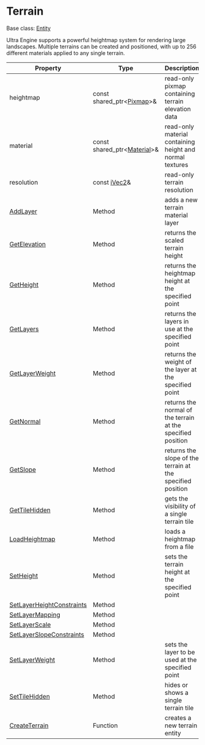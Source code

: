 # Terrain

Base class: [Entity](Entity.md)

Ultra Engine supports a powerful heightmap system for rendering large landscapes. Multiple terrains can be created and positioned, with up to 256 different materials applied to any single terrain.

| Property | Type | Description |
|-----|-----|-----|
| heightmap | const shared_ptr<[Pixmap](Pixmap.md)\>& | read-only pixmap containing terrain elevation data |
| material | const shared_ptr<[Material](Material.md)\>& | read-only material containing height and normal textures |
| resolution | const [iVec2](iVec2.md)& | read-only terrain resolution |
| [AddLayer](Terrain_AddLayer.md) | Method | adds a new terrain material layer |
| [GetElevation](Terrain_GetElevation.md) | Method | returns the scaled terrain height |
| [GetHeight](Terrain_GetHeight.md) | Method | returns the heightmap height at the specified point |
| [GetLayers](Terrain_GetLayers.md) | Method | returns the layers in use at the specified point |
| [GetLayerWeight](Terrain_GetLayerWeight.md) | Method | returns the weight of the layer at the specified point |
| [GetNormal](Terrain_GetNormal.md) | Method | returns the normal of the terrain at the specified position |
| [GetSlope](Terrain_GetSlope.md) | Method | returns the slope of the terrain at the specified position |
| [GetTileHidden](Terrain_GetTileHidden.md) | Method | gets the visibility of a single terrain tile |
| [LoadHeightmap](Terrain_LoadHeightmap.md) | Method | loads a heightmap from a file |
| [SetHeight](Terrain_SetHeight.md) | Method | sets the terrain height at the specified point |
| [SetLayerHeightConstraints](Terrain_SetLayerHeightConstraints.md) | Method | |
| [SetLayerMapping](Terrain_SetLayerMapping.md) | Method | |
| [SetLayerScale](Terrain_SetLayerScale.md) | Method | |
| [SetLayerSlopeConstraints](Terrain_SetLayerSlopeConstraints.md) | Method | |
| [SetLayerWeight](Terrain_SetLayerWeight.md) | Method | sets the layer to be used at the specified point |
| [SetTileHidden](Terrain_SetTileHidden.md) | Method | hides or shows a single terrain tile |
| [CreateTerrain](CreateTerrain.md) | Function | creates a new terrain entity |
